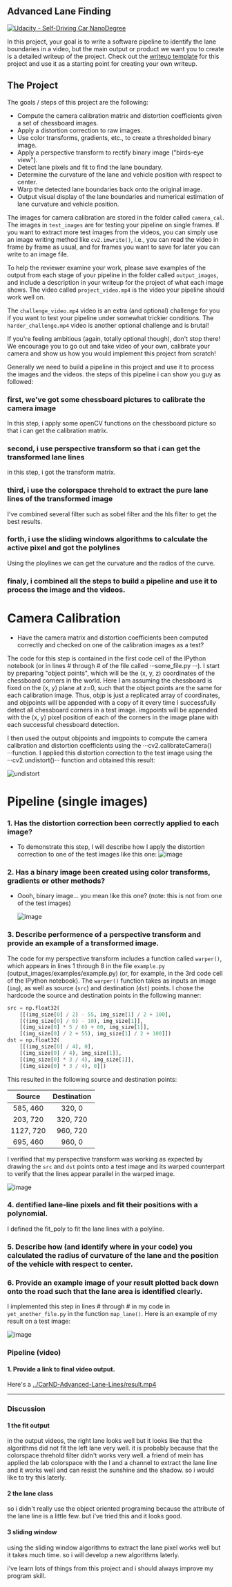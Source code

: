 ## Advanced Lane Finding
[![Udacity - Self-Driving Car NanoDegree](https://s3.amazonaws.com/udacity-sdc/github/shield-carnd.svg)](http://www.udacity.com/drive)


In this project, your goal is to write a software pipeline to identify the lane boundaries in a video, but the main output or product we want you to create is a detailed writeup of the project.  Check out the [writeup template](https://github.com/udacity/CarND-Advanced-Lane-Lines/blob/master/writeup_template.md) for this project and use it as a starting point for creating your own writeup.  



The Project
---

The goals / steps of this project are the following:

* Compute the camera calibration matrix and distortion coefficients given a set of chessboard images.
* Apply a distortion correction to raw images.
* Use color transforms, gradients, etc., to create a thresholded binary image.
* Apply a perspective transform to rectify binary image ("birds-eye view").
* Detect lane pixels and fit to find the lane boundary.
* Determine the curvature of the lane and vehicle position with respect to center.
* Warp the detected lane boundaries back onto the original image.
* Output visual display of the lane boundaries and numerical estimation of lane curvature and vehicle position.

The images for camera calibration are stored in the folder called `camera_cal`.  The images in `test_images` are for testing your pipeline on single frames.  If you want to extract more test images from the videos, you can simply use an image writing method like `cv2.imwrite()`, i.e., you can read the video in frame by frame as usual, and for frames you want to save for later you can write to an image file.  

To help the reviewer examine your work, please save examples of the output from each stage of your pipeline in the folder called `output_images`, and include a description in your writeup for the project of what each image shows.    The video called `project_video.mp4` is the video your pipeline should work well on.  

The `challenge_video.mp4` video is an extra (and optional) challenge for you if you want to test your pipeline under somewhat trickier conditions.  The `harder_challenge.mp4` video is another optional challenge and is brutal!

If you're feeling ambitious (again, totally optional though), don't stop there!  We encourage you to go out and take video of your own, calibrate your camera and show us how you would implement this project from scratch!

Generally we need to build a pipeline in this project and use it to process the images and the videos. the steps of this pipeline i can show you guy as followed:

### first, we've got some chessboard pictures to calibrate the camera image

In this step, i apply some openCV functions on the chessboard picture so that i can get the calibration matrix.

### second, i use perspective transform so that i can get the transformed lane lines

in this step, i got the transform matrix.

### third, i use the colorspace threhold to extract the pure lane lines of the transformed image

I've combined several filter such as sobel filter and the hls filter to get the best results.

### forth, i use the sliding windows algorithms to calculate the active pixel and got the polylines

Using the ploylines we can get the curvature and the radios of the curve.

### finaly, i combined all the steps to build a pipeline and use it to process the image and the videos.



# Camera Calibration

* Have the camera matrix and distortion coefficients been computed correctly and checked on one of the calibration images as a test?

The code for this step is contained in the first code cell of the IPython notebook (or in lines # through # of the
file called ···some_file.py ···).
I start by preparing "object points", which will be the (x, y, z) coordinates of the chessboard corners in the
world. Here I am assuming the chessboard is fixed on the (x, y) plane at z=0, such that the object points are
the same for each calibration image. Thus, objp is just a replicated array of coordinates, and objpoints
will be appended with a copy of it every time I successfully detect all chessboard corners in a test image.
imgpoints will be appended with the (x, y) pixel position of each of the corners in the image plane with
each successful chessboard detection.

I then used the output objpoints and imgpoints to compute the camera calibration and distortion
coefficients using the ···cv2.calibrateCamera() ···function. I applied this distortion correction to the test
image using the ···cv2.undistort()··· function and obtained this result:

  ![undistort]('../CarND-Advanced-Lane-Lines/output_images/undis_output.png')

# Pipeline (single images)
### 1. Has the distortion correction been correctly applied to each image?
* To demonstrate this step, I will describe how I apply the distortion correction to one of the test images like this
one:
  ![image]('..\CarND-Advanced-Lane-Lines\output_images\cali_output.png')
  

### 2. Has a binary image been created using color transforms, gradients or other methods?

* Oooh, binary image... you mean like this one? (note: this is not from one of the test images)

  ![image]('../CarND-Advanced-Lane-Lines/output_images/binary_output.png')
  
### 3. Describe performence of a perspective transform and provide an example of a transformed image.

The code for my perspective transform includes a function called `warper()`, which appears in lines 1 through 8 in the file `example.py` (output_images/examples/example.py) (or, for example, in the 3rd code cell of the IPython notebook).  The `warper()` function takes as inputs an image (`img`), as well as source (`src`) and destination (`dst`) points.  I chose the hardcode the source and destination points in the following manner:

```python
src = np.float32(
    [[(img_size[0] / 2) - 55, img_size[1] / 2 + 100],
    [((img_size[0] / 6) - 10), img_size[1]],
    [(img_size[0] * 5 / 6) + 60, img_size[1]],
    [(img_size[0] / 2 + 55), img_size[1] / 2 + 100]])
dst = np.float32(
    [[(img_size[0] / 4), 0],
    [(img_size[0] / 4), img_size[1]],
    [(img_size[0] * 3 / 4), img_size[1]],
    [(img_size[0] * 3 / 4), 0]])
```

This resulted in the following source and destination points:

| Source        | Destination   | 
|:-------------:|:-------------:| 
| 585, 460      | 320, 0        | 
| 203, 720      | 320, 720      |
| 1127, 720     | 960, 720      |
| 695, 460      | 960, 0        |

I verified that my perspective transform was working as expected by drawing the `src` and `dst` points onto a test image and its warped counterpart to verify that the lines appear parallel in the warped image.

![image]('../CarND-Advanced-Lane-Lines/output_images/perspective_output.png')

### 4. dentified lane-line pixels and fit their positions with a polynomial.

I defined the fit_poly to fit the lane lines with a polyline.



### 5. Describe how (and identify where in your code) you calculated the radius of curvature of the lane and the position of the vehicle with respect to center.



### 6. Provide an example image of your result plotted back down onto the road such that the lane area is identified clearly.

I implemented this step in lines # through # in my code in `yet_another_file.py` in the function `map_lane()`.  Here is an example of my result on a test image:

![image]('../CarND-Advanced-Lane-Lines/output_images/perspective_output.png')

### Pipeline (video)

#### 1. Provide a link to final video output.  

Here's a [../CarND-Advanced-Lane-Lines/result.mp4](./project_video.mp4)

---

### Discussion

#### 1 the fit output

in the output videos, the right lane looks well but it looks like that the algorithms did not fit the left lane very well. it is probably because that the colorspace threhold filter didn't works very well. a friend of mein has applied the lab colorspace with the l and a channel to extract the lane line and it works well and can resist the sunshine and the shadow. so i would like to try this laterly.

#### 2 the lane class

so i didn't really use the object oriented programing because the attribute of the lane line is a little few. but i've tried this and it looks good.

#### 3 sliding window 

using the sliding window algorithms to extract the lane pixel works well but it takes much time. so i will develop a new algorithms laterly.

i've learn lots of things from this project and i should always improve my program skill.